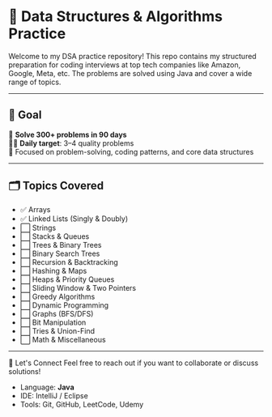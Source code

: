 # 🧠 Data Structures & Algorithms Practice

Welcome to my DSA practice repository! This repo contains my structured preparation for coding interviews at top tech companies like Amazon, Google, Meta, etc. The problems are solved using Java and cover a wide range of topics.

---

## 📅 Goal

🎯 **Solve 300+ problems in 90 days**  
👨‍💻 **Daily target**: 3–4 quality problems  
🎯 Focused on problem-solving, coding patterns, and core data structures

---

## 🗂️ Topics Covered

- ✅ Arrays 
- ✅ Linked Lists (Singly & Doubly)
- ⬜ Strings
- ⬜ Stacks & Queues
- ⬜ Trees & Binary Trees
- ⬜ Binary Search Trees
- ⬜ Recursion & Backtracking
- ⬜ Hashing & Maps
- ⬜ Heaps & Priority Queues
- ⬜ Sliding Window & Two Pointers
- ⬜ Greedy Algorithms
- ⬜ Dynamic Programming
- ⬜ Graphs (BFS/DFS)
- ⬜ Bit Manipulation
- ⬜ Tries & Union-Find
- ⬜ Math & Miscellaneous

---
🚀 Let's Connect
Feel free to reach out if you want to collaborate or discuss solutions!

- Language: **Java**
- IDE: IntelliJ / Eclipse
- Tools: Git, GitHub, LeetCode, Udemy


